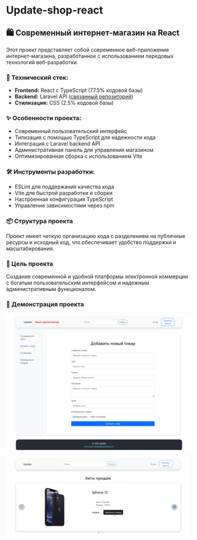 # Update-shop-react

## 🛍️ Современный интернет-магазин на React

Этот проект представляет собой современное веб-приложение интернет-магазина, разработанное с использованием передовых технологий веб-разработки. 

### 🔧 Технический стек:
- **Frontend:** React с TypeScript (77.5% кодовой базы)
- **Backend:** Laravel API ([связанный репозиторий](https://github.com/V1nStery/Update-shop-laravel.api))
- **Стилизация:** CSS (2.5% кодовой базы)

### ✨ Особенности проекта:
- Современный пользовательский интерфейс
- Типизация с помощью TypeScript для надежности кода
- Интеграция с Laravel backend API
- Административная панель для управления магазином
- Оптимизированная сборка с использованием Vite

### 🛠️ Инструменты разработки:
- ESLint для поддержания качества кода
- Vite для быстрой разработки и сборки
- Настроенная конфигурация TypeScript
- Управление зависимостями через npm

### 📦 Структура проекта
Проект имеет четкую организацию кода с разделением на публичные ресурсы и исходный код, что обеспечивает удобство поддержки и масштабирования.

### 🎯 Цель проекта
Создание современной и удобной платформы электронной коммерции с богатым пользовательским интерфейсом и надежным административным функционалом.

### 📸 Демонстрация проекта
[![Административная панель магазина](admin-panel.png)](https://vkvideo.ru/video143234900_456239395)

[![Предварительный просмотр видео](video-preview.png)](https://vkvideo.ru/video143234900_456239395)
